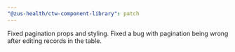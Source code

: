 ```yaml
---
"@zus-health/ctw-component-library": patch
---
```


Fixed pagination props and styling. Fixed a bug with pagination being wrong after editing records in the table.
